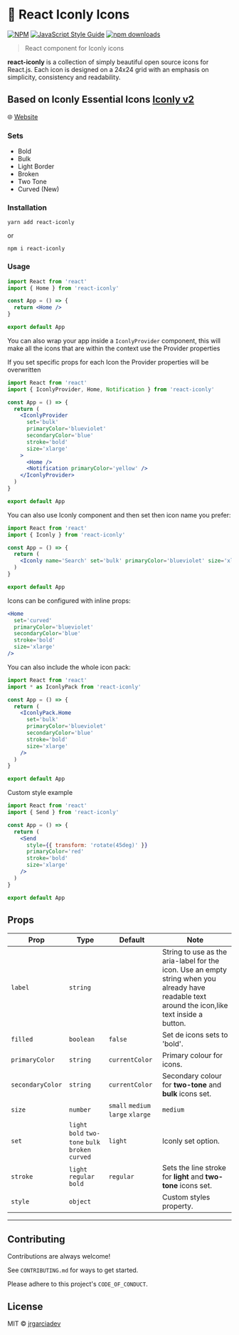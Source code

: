 # 🌈 React Iconly Icons

[![NPM](https://img.shields.io/npm/v/react-iconly.svg)](https://www.npmjs.com/package/react-iconly)
[![JavaScript Style Guide](https://img.shields.io/badge/code_style-standard-brightgreen.svg)](https://standardjs.com)
[![npm downloads](https://img.shields.io/npm/dm/react-iconly.svg?style=flat-round)](https://www.npmjs.com/package/react-iconly)

> React component for Iconly icons

**react-iconly** is a collection of simply beautiful open source icons for React.js. Each icon is designed on a 24x24 grid with an emphasis on simplicity, consistency and readability.

## Based on Iconly Essential Icons [Iconly v2](https://ui8.net/piqodesign/products/iconly-essential-icons)

🌐 [Website](https://react-iconly.jrgarciadev.com/)

### Sets

- Bold
- Bulk
- Light Border
- Broken
- Two Tone
- Curved (New)

### Installation

    yarn add react-iconly

or

    npm i react-iconly

### Usage

```jsx
import React from 'react'
import { Home } from 'react-iconly'

const App = () => {
  return <Home />
}

export default App
```

You can also wrap your app inside a `IconlyProvider` component, this will make all the icons that are within the context use the Provider properties

If you set specific props for each Icon the Provider properties will be overwritten

```jsx
import React from 'react'
import { IconlyProvider, Home, Notification } from 'react-iconly'

const App = () => {
  return (
    <IconlyProvider
      set='bulk'
      primaryColor='blueviolet'
      secondaryColor='blue'
      stroke='bold'
      size='xlarge'
    >
      <Home />
      <Notification primaryColor='yellow' />
    </IconlyProvider>
  )
}

export default App
```

You can also use Iconly component and then set then icon name you prefer:

```jsx
import React from 'react'
import { Iconly } from 'react-iconly'

const App = () => {
  return (
    <Iconly name='Search' set='bulk' primaryColor='blueviolet' size='xlarge' />
  )
}

export default App
```

Icons can be configured with inline props:

```jsx
<Home
  set='curved'
  primaryColor='blueviolet'
  secondaryColor='blue'
  stroke='bold'
  size='xlarge'
/>
```

You can also include the whole icon pack:

```jsx
import React from 'react'
import * as IconlyPack from 'react-iconly'

const App = () => {
  return (
    <IconlyPack.Home
      set='bulk'
      primaryColor='blueviolet'
      secondaryColor='blue'
      stroke='bold'
      size='xlarge'
    />
  )
}

export default App
```

Custom style example

```jsx
import React from 'react'
import { Send } from 'react-iconly'

const App = () => {
  return (
    <Send
      style={{ transform: 'rotate(45deg)' }}
      primaryColor='red'
      stroke='bold'
      size='xlarge'
    />
  )
}

export default App
```

## Props

| Prop             | Type                                               | Default                           | Note                                                                                                                                             |
| ---------------- | -------------------------------------------------- | --------------------------------- | ------------------------------------------------------------------------------------------------------------------------------------------------ |
| `label`          | `string`                                           |                                   | String to use as the aria-label for the icon. Use an empty string when you already have readable text around the icon,like text inside a button. |
| `filled`         | `boolean`                                          | `false`                           | Set de icons sets to 'bold'.                                                                                                                     |
| `primaryColor`   | `string`                                           | `currentColor`                    | Primary colour for icons.                                                                                                                        |
| `secondaryColor` | `string`                                           | `currentColor`                    | Secondary colour for **two-tone** and **bulk** icons set.                                                                                        |
| `size`           | `number`                                           | `small` `medium` `large` `xlarge` | `medium`                                                                                                                                         | Control the size of the icon, you can set a custom **number** size |
| `set`            | `light` `bold` `two-tone` `bulk` `broken` `curved` | `light`                           | Iconly set option.                                                                                                                               |
| `stroke`         | `light` `regular` `bold`                           | `regular`                         | Sets the line stroke for **light** and **two-tone** icons set.                                                                                   |
| `style`          | `object`                                           |                                   | Custom styles property.                                                                                                                          |

---

## Contributing

Contributions are always welcome!

See `CONTRIBUTING.md` for ways to get started.

Please adhere to this project's `CODE_OF_CONDUCT`.

## License

MIT © [jrgarciadev](https://github.com/jrgarciadev)
